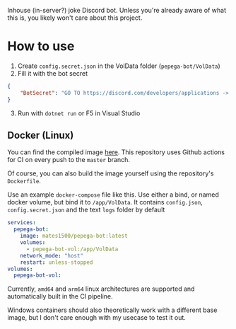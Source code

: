﻿Inhouse (in-server?) joke Discord bot. Unless you're already aware of what this is, you likely won't care about this project.
# How to use
1. Create `config.secret.json` in the VolData folder (`pepega-bot/VolData`)
2. Fill it with the bot secret
```json
{
    "BotSecret": "GO TO https://discord.com/developers/applications -> Your App -> Bot -> Click to Reveal Token. Paste here"
}
```
3. Run with `dotnet run` or F5 in Visual Studio

## Docker (Linux)
You can find the compiled image [here](https://hub.docker.com/r/mates1500/pepega-bot). This repository uses Github actions for CI on every push to the `master` branch.

Of course, you can also build the image yourself using the repository's `Dockerfile`.

Use an example `docker-compose` file like this. Use either a bind, or named docker volume, but bind it to `/app/VolData`. It contains `config.json`, `config.secret.json` and the text `logs` folder by default
```yml
services:
  pepega-bot:
    image: mates1500/pepega-bot:latest
    volumes:
      - pepega-bot-vol:/app/VolData
    network_mode: "host"
    restart: unless-stopped
volumes:
  pepega-bot-vol:

```
Currently, `amd64` and `arm64` linux architectures are supported and automatically built in the CI pipeline.

Windows containers should also theoretically work with a different base image, but I don't care enough with my usecase to test it out.